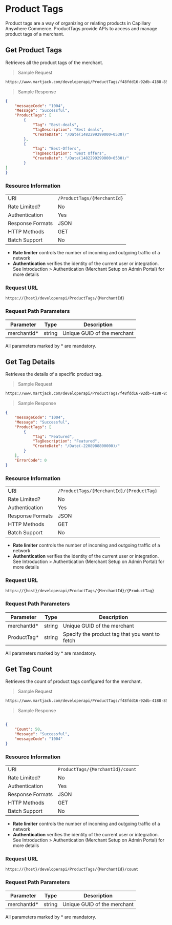 # Product Tags

Product tags are a way of organizing or relating products in Capillary Anywhere Commerce. ProductTags provide APIs to access and manage product tags of a merchant.


## Get Product Tags

Retrieves all the product tags of the merchant.






> Sample Request

```html
https://www.martjack.com/developerapi/ProductTags/f48fdd16-92db-4188-854d-1ecd9b62d066

```




> Sample Response

```json
{
    "messageCode": "1004",
    "Message": "Successful",
    "ProductTags": [
        {
            "Tag": "Best-deals",
            "TagDescription": "Best deals",
            "CreateDate": "/Date(1482299299000+0530)/"
        },
        {
            "Tag": "Best-Offers",
            "TagDescription": "Best Offers",
            "CreateDate": "/Date(1482299299000+0530)/"
        }
]
}

```



### Resource Information
| | |
--------- | ----------- |
URI | `/ProductTags/{MerchantId}`
Rate Limited? | No
Authentication | Yes
Response Formats | JSON
HTTP Methods | GET
Batch Support | No

* **Rate limiter** controls the number of incoming and outgoing traffic of a network
* **Authentication** verifies the identity of the current user or integration. See Introduction > Authentication (Merchant Setup on Admin Portal) for more details

### Request URL

`https://{host}/developerapi/ProductTags/{MerchantId}`


### Request Path Parameters

Parameter | Type | Description
-------- | ----- | -----------
merchantId* | string | Unique GUID of the merchant



<aside class="notice"> All parameters marked by * are mandatory. </aside>




## Get Tag Details

Retrieves the details of a specific product tag.






> Sample Request

```html
https://www.martjack.com/developerapi/ProductTags/f48fdd16-92db-4188-854d-1ecd9b62d066/Featured

```




> Sample Response

```json
{
    "messageCode": "1004",
    "Message": "Successful",
    "ProductTags": [
        {
            "Tag": "Featured",
            "TagDescription": "Featured",
            "CreateDate": "/Date(-2208988800000)/"
        }
    ],
    "ErrorCode": 0
}
```



### Resource Information
| | |
--------- | ----------- |
URI | `/ProductTags/{MerchantId}/{ProductTag}`
Rate Limited? | No
Authentication | Yes
Response Formats | JSON
HTTP Methods | GET
Batch Support | No

* **Rate limiter** controls the number of incoming and outgoing traffic of a network
* **Authentication** verifies the identity of the current user or integration. See Introduction > Authentication (Merchant Setup on Admin Portal) for more details

### Request URL

`https://{host}/developerapi/ProductTags/{MerchantId}/{ProductTag}`


### Request Path Parameters

Parameter | Type | Description
-------- | ----- | -----------
merchantId* | string | Unique GUID of the merchant
ProductTag* | string | Specify the product tag that you want to fetch


<aside class="notice"> All parameters marked by * are mandatory. </aside>



## Get Tag Count

Retrieves the count of product tags configured for the merchant.







> Sample Request

```html
https://www.martjack.com/developerapi/ProductTags/f48fdd16-92db-4188-854d-1ecd9b62d066/count

```




> Sample Response

```json

{
    "Count": 50,
    "Message": "Successful",
    "messageCode": "1004"
}

```



### Resource Information
| | |
--------- | ----------- |
URI | `ProductTags/{MerchantId}/count`
Rate Limited? | No
Authentication | Yes
Response Formats | JSON
HTTP Methods | GET
Batch Support | No

* **Rate limiter** controls the number of incoming and outgoing traffic of a network
* **Authentication** verifies the identity of the current user or integration. See Introduction > Authentication (Merchant Setup on Admin Portal) for more details

### Request URL

`https://{host}/developerapi/ProductTags/{MerchantId}/count`


### Request Path Parameters

Parameter | Type | Description
-------- | ----- | -----------
merchantId* | string | Unique GUID of the merchant



<aside class="notice"> All parameters marked by * are mandatory. </aside>







